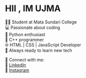 # HII , IM UJMA 
👩‍🎓 Student at Mata Sundari College  
💻 Passionate about coding  
🐍 Python enthusiast  
💠 C++ programmer  
🌐 HTML | CSS | JavaScript Developer  
🚀 Always ready to learn new tech  



🔗 Connect with me:  
📎 [LinkedIn](https://www.linkedin.com/in/ujma-khan-521520292?utm_source=share&utm_campaign=share_via&utm_content=profile&utm_medium=android_app)   
📸 [Instagram](https://www.instagram.com/ujmaa26?igsh=MjBxOTdnZ245OWQy)
